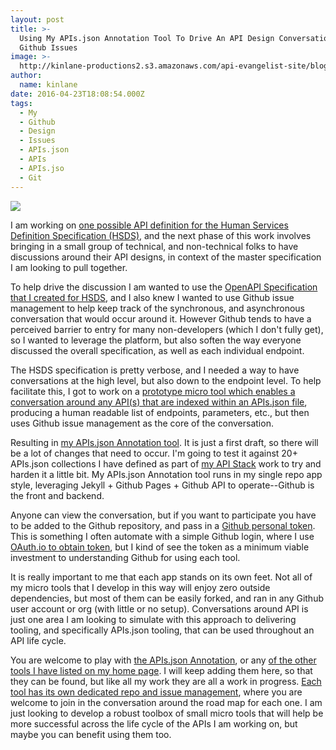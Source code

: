 ```yaml
---
layout: post
title: >-
  Using My APIs.json Annotation Tool To Drive An API Design Conversation Via
  Github Issues
image: >-
  http://kinlane-productions2.s3.amazonaws.com/api-evangelist-site/blog/apis-json-annotation.png
author:
  name: kinlane
date: 2016-04-23T18:08:54.000Z
tags:
  - My
  - Github
  - Design
  - Issues
  - APIs.json
  - APIs
  - APIs.jso
  - Git
---
```

[![](http://kinlane-productions2.s3.amazonaws.com/api-evangelist-site/blog/apis-json-annotation.png)](http://apis.json.annotation.apievangelist.com/)

I am working on [one possible API definition for the Human Services Definition Specification (HSDS)](http://apievangelist.com/2016/04/09/playing-with-one-possible-openapi-spec-for-the-human-services-data-specification-hsds/), and the next phase of this work involves bringing in a small group of technical, and non-technical folks to have discussions around their API designs, in context of the master specification I am looking to pull together. 

To help drive the discussion I am wanted to use the [OpenAPI Specification that I created for HSDS](http://adopta-agency.github.io/open-referral-api/api-commons/openapi-spec.json), and I also knew I wanted to use Github issue management to help keep track of the synchronous, and asynchronous conversation that would occur around it. However Github tends to have a perceived barrier to entry for many non-developers (which I don't fully get), so I wanted to leverage the platform, but also soften the way everyone discussed the overall specification, as well as each individual endpoint.

The HSDS specification is pretty verbose, and I needed a way to have conversations at the high level, but also down to the endpoint level. To help facilitate this, I got to work on a [prototype micro tool which enables a conversation around any API(s) that are indexed within an APIs.json file](http://apis.json.annotation.apievangelist.com/), producing a human readable list of endpoints, parameters, etc., but then uses Github issue management as the core of the conversation. 

Resulting in [my APIs.json Annotation tool](http://apis.json.annotation.apievangelist.com/). It is just a first draft, so there will be a lot of changes that need to occur. I'm going to test it against 20+ APIs.json collections I have defined as part of [my API Stack](http://theapistack.com) work to try and harden it a little bit. My APIs.json Annotation tool runs in my single repo app style, leveraging Jekyll + Github Pages + Github API to operate--Github is the front and backend.

Anyone can view the conversation, but if you want to participate you have to be added to the Github repository, and pass in a [Github personal token](https://github.com/settings/tokens). This is something I often automate with a simple Github login, where I use [OAuth.io to obtain token](http://OAuth.io), but I kind of see the token as a minimum viable investment to understanding Github for using each tool.

It is really important to me that each app stands on its own feet. Not all of my micro tools that I develop in this way will enjoy zero outside dependencies, but most of them can be easily forked, and ran in any Github user account or org (with little or no setup). Conversations around API is just one area I am looking to simulate with this approach to delivering tooling, and specifically APIs.json tooling, that can be used throughout an API life cycle. 

You are welcome to play with [the APIs.json Annotation](http://apis.json.annotation.apievangelist.com/), or any [of the other tools I have listed on my home page](http://apievangelist.com). I will keep adding them here, so that they can be found, but like all my work they are all a work in progress. [Each tool has its own dedicated repo and issue management](https://github.com/api-evangelist-tools), where you are welcome to join in the conversation around the road map for each one. I am just looking to develop a robust toolbox of small micro tools that will help be more successful across the life cycle of the APIs I am working on, but maybe you can benefit using them too.